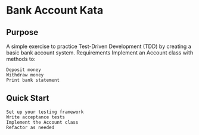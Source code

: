 # Bank Account Kata
## Purpose
A simple exercise to practice Test-Driven Development (TDD) by creating a basic bank account system.
Requirements
Implement an Account class with methods to:
```
Deposit money
Withdraw money
Print bank statement
```
## Quick Start
```
Set up your testing framework
Write acceptance tests
Implement the Account class
Refactor as needed
```
